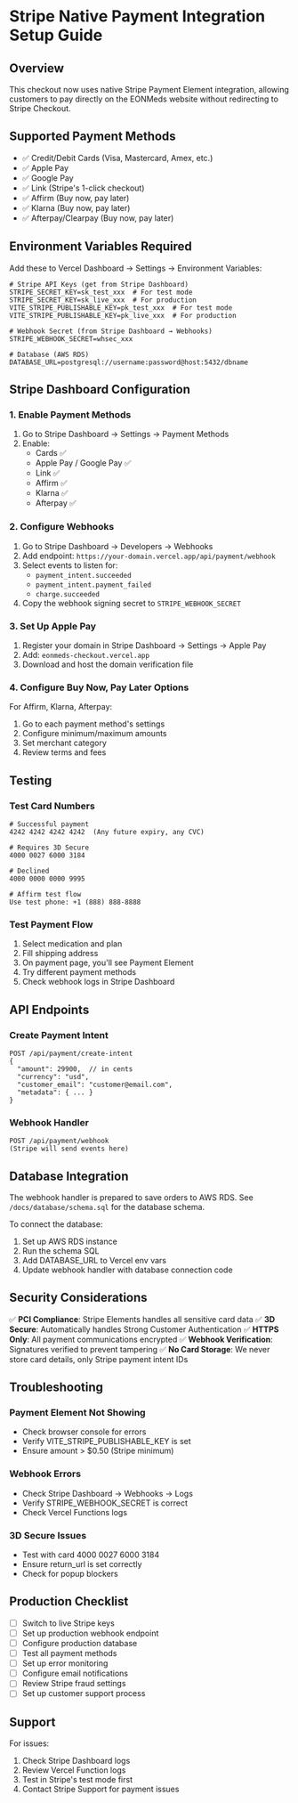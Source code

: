 # Stripe Native Payment Integration Setup Guide

## Overview
This checkout now uses native Stripe Payment Element integration, allowing customers to pay directly on the EONMeds website without redirecting to Stripe Checkout.

## Supported Payment Methods
- ✅ Credit/Debit Cards (Visa, Mastercard, Amex, etc.)
- ✅ Apple Pay
- ✅ Google Pay  
- ✅ Link (Stripe's 1-click checkout)
- ✅ Affirm (Buy now, pay later)
- ✅ Klarna (Buy now, pay later)
- ✅ Afterpay/Clearpay (Buy now, pay later)

## Environment Variables Required

Add these to Vercel Dashboard → Settings → Environment Variables:

```env
# Stripe API Keys (get from Stripe Dashboard)
STRIPE_SECRET_KEY=sk_test_xxx  # For test mode
STRIPE_SECRET_KEY=sk_live_xxx  # For production
VITE_STRIPE_PUBLISHABLE_KEY=pk_test_xxx  # For test mode
VITE_STRIPE_PUBLISHABLE_KEY=pk_live_xxx  # For production

# Webhook Secret (from Stripe Dashboard → Webhooks)
STRIPE_WEBHOOK_SECRET=whsec_xxx

# Database (AWS RDS)
DATABASE_URL=postgresql://username:password@host:5432/dbname
```

## Stripe Dashboard Configuration

### 1. Enable Payment Methods
1. Go to Stripe Dashboard → Settings → Payment Methods
2. Enable:
   - Cards ✅
   - Apple Pay / Google Pay ✅
   - Link ✅
   - Affirm ✅
   - Klarna ✅
   - Afterpay ✅

### 2. Configure Webhooks
1. Go to Stripe Dashboard → Developers → Webhooks
2. Add endpoint: `https://your-domain.vercel.app/api/payment/webhook`
3. Select events to listen for:
   - `payment_intent.succeeded`
   - `payment_intent.payment_failed`
   - `charge.succeeded`
4. Copy the webhook signing secret to `STRIPE_WEBHOOK_SECRET`

### 3. Set Up Apple Pay
1. Register your domain in Stripe Dashboard → Settings → Apple Pay
2. Add: `eonmeds-checkout.vercel.app`
3. Download and host the domain verification file

### 4. Configure Buy Now, Pay Later Options
For Affirm, Klarna, Afterpay:
1. Go to each payment method's settings
2. Configure minimum/maximum amounts
3. Set merchant category
4. Review terms and fees

## Testing

### Test Card Numbers
```
# Successful payment
4242 4242 4242 4242  (Any future expiry, any CVC)

# Requires 3D Secure
4000 0027 6000 3184

# Declined
4000 0000 0000 9995

# Affirm test flow
Use test phone: +1 (888) 888-8888
```

### Test Payment Flow
1. Select medication and plan
2. Fill shipping address
3. On payment page, you'll see Payment Element
4. Try different payment methods
5. Check webhook logs in Stripe Dashboard

## API Endpoints

### Create Payment Intent
```
POST /api/payment/create-intent
{
  "amount": 29900,  // in cents
  "currency": "usd",
  "customer_email": "customer@email.com",
  "metadata": { ... }
}
```

### Webhook Handler
```
POST /api/payment/webhook
(Stripe will send events here)
```

## Database Integration

The webhook handler is prepared to save orders to AWS RDS. 
See `/docs/database/schema.sql` for the database schema.

To connect the database:
1. Set up AWS RDS instance
2. Run the schema SQL
3. Add DATABASE_URL to Vercel env vars
4. Update webhook handler with database connection code

## Security Considerations

✅ **PCI Compliance**: Stripe Elements handles all sensitive card data
✅ **3D Secure**: Automatically handles Strong Customer Authentication
✅ **HTTPS Only**: All payment communications encrypted
✅ **Webhook Verification**: Signatures verified to prevent tampering
✅ **No Card Storage**: We never store card details, only Stripe payment intent IDs

## Troubleshooting

### Payment Element Not Showing
- Check browser console for errors
- Verify VITE_STRIPE_PUBLISHABLE_KEY is set
- Ensure amount > $0.50 (Stripe minimum)

### Webhook Errors
- Check Stripe Dashboard → Webhooks → Logs
- Verify STRIPE_WEBHOOK_SECRET is correct
- Check Vercel Functions logs

### 3D Secure Issues
- Test with card 4000 0027 6000 3184
- Ensure return_url is set correctly
- Check for popup blockers

## Production Checklist

- [ ] Switch to live Stripe keys
- [ ] Set up production webhook endpoint
- [ ] Configure production database
- [ ] Test all payment methods
- [ ] Set up error monitoring
- [ ] Configure email notifications
- [ ] Review Stripe fraud settings
- [ ] Set up customer support process

## Support

For issues:
1. Check Stripe Dashboard logs
2. Review Vercel Function logs
3. Test in Stripe's test mode first
4. Contact Stripe Support for payment issues
